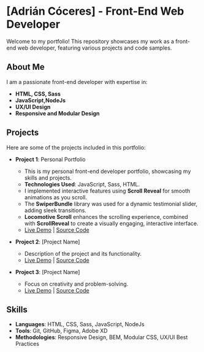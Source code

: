 # [Adrián Cóceres] - Front-End Web Developer

Welcome to my portfolio! This repository showcases my work as a front-end web developer, featuring various projects and code samples.

## About Me
I am a passionate front-end developer with expertise in:
- **HTML, CSS, Sass**
- **JavaScript,NodeJs**
- **UX/UI Design**
- **Responsive and Modular Design**

## Projects
Here are some of the projects included in this portfolio:

- **Project 1**: Personal Portfolio
  - This is my personal front-end developer portfolio, showcasing my skills and projects.
  - **Technologies Used**: JavaScript, Sass, HTML.
  - I implemented interactive features using **Scroll Reveal** for smooth animations as you scroll.
  - The **SwiperBundle** library was used for a dynamic testimonial slider, adding sleek transitions.
  - **Locomotive Scroll** enhances the scrolling experience, combined with **ScrollReveal** to create a visually engaging, interactive interface.
  - [Live Demo](link) | [Source Code](link)
  
- **Project 2**: [Project Name]
  - Description of the project and its functionality.
  - [Live Demo](link) | [Source Code](link)

- **Project 3**: [Project Name]
  - Focus on creativity and problem-solving.
  - [Live Demo](link) | [Source Code](link)

## Skills
- **Languages**: HTML, CSS, Sass, JavaScript, NodeJs
- **Tools**: Git, GitHub, Figma, Adobe XD
- **Methodologies**: Responsive Design, BEM, Modular CSS, UX/UI Best Practices
